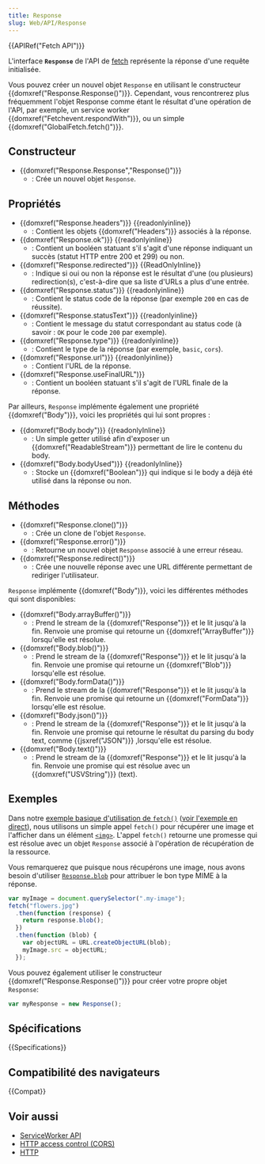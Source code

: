 ```yaml
---
title: Response
slug: Web/API/Response
---
```


{{APIRef("Fetch API")}}

L'interface **`Response`** de l'API de [fetch](/fr/docs/Web/API/Fetch_API) représente la réponse d'une requête initialisée.

Vous pouvez créer un nouvel objet `Response` en utilisant le constructeur {{domxref("Response.Response()")}}. Cependant, vous rencontrerez plus fréquemment l'objet Response comme étant le résultat d'une opération de l'API, par exemple, un service worker {{domxref("Fetchevent.respondWith")}}, ou un simple {{domxref("GlobalFetch.fetch()")}}.

## Constructeur

- {{domxref("Response.Response","Response()")}}
  - : Crée un nouvel objet `Response`.

## Propriétés

- {{domxref("Response.headers")}} {{readonlyinline}}
  - : Contient les objets {{domxref("Headers")}} associés à la réponse.
- {{domxref("Response.ok")}} {{readonlyinline}}
  - : Contient un booléen statuant s'il s'agit d'une réponse indiquant un succès (statut HTTP entre 200 et 299) ou non.
- {{domxref("Response.redirected")}} {{ReadOnlyInline}}
  - : Indique si oui ou non la réponse est le résultat d'une (ou plusieurs) redirection(s), c'est-à-dire que sa liste d'URLs a plus d'une entrée.
- {{domxref("Response.status")}} {{readonlyinline}}
  - : Contient le status code de la réponse (par exemple `200` en cas de réussite).
- {{domxref("Response.statusText")}} {{readonlyinline}}
  - : Contient le message du statut correspondant au status code (à savoir : `OK` pour le code `200` par exemple).
- {{domxref("Response.type")}} {{readonlyinline}}
  - : Contient le type de la réponse (par exemple, `basic`, `cors`).
- {{domxref("Response.url")}} {{readonlyinline}}
  - : Contient l'URL de la réponse.
- {{domxref("Response.useFinalURL")}}
  - : Contient un booléen statuant s'il s'agit de l'URL finale de la réponse.

Par ailleurs, `Response` implémente également une propriété {{domxref("Body")}}, voici les propriétés qui lui sont propres :

- {{domxref("Body.body")}} {{readonlyInline}}
  - : Un simple getter utilisé afin d'exposer un {{domxref("ReadableStream")}} permettant de lire le contenu du body.
- {{domxref("Body.bodyUsed")}} {{readonlyInline}}
  - : Stocke un {{domxref("Boolean")}} qui indique si le body a déjà été utilisé dans la réponse ou non.

## Méthodes

- {{domxref("Response.clone()")}}
  - : Crée un clone de l'objet `Response`.
- {{domxref("Response.error()")}}
  - : Retourne un nouvel objet `Response` associé à une erreur réseau.
- {{domxref("Response.redirect()")}}
  - : Crée une nouvelle réponse avec une URL différente permettant de rediriger l'utilisateur.

`Response` implémente {{domxref("Body")}}, voici les différentes méthodes qui sont disponibles:

- {{domxref("Body.arrayBuffer()")}}
  - : Prend le stream de la {{domxref("Response")}} et le lit jusqu'à la fin. Renvoie une promise qui retourne un {{domxref("ArrayBuffer")}} lorsqu'elle est résolue.
- {{domxref("Body.blob()")}}
  - : Prend le stream de la {{domxref("Response")}} et le lit jusqu'à la fin. Renvoie une promise qui retourne un {{domxref("Blob")}} lorsqu'elle est résolue.
- {{domxref("Body.formData()")}}
  - : Prend le stream de la {{domxref("Response")}} et le lit jusqu'à la fin. Renvoie une promise qui retourne un {{domxref("FormData")}} lorsqu'elle est résolue.
- {{domxref("Body.json()")}}
  - : Prend le stream de la {{domxref("Response")}} et le lit jusqu'à la fin. Renvoie une promise qui retourne le résultat du parsing du body text, comme {{jsxref("JSON")}} ,lorsqu'elle est résolue.
- {{domxref("Body.text()")}}
  - : Prend le stream de la {{domxref("Response")}} et le lit jusqu'à la fin. Renvoie une promise qui est résolue avec un {{domxref("USVString")}} (text).

## Exemples

Dans notre [exemple basique d'utilisation de `fetch()`](https://github.com/mdn/fetch-examples/tree/master/basic-fetch) ([voir l'exemple en direct](https://mdn.github.io/fetch-examples/basic-fetch/)), nous utilisons un simple appel `fetch()` pour récupérer une image et l'afficher dans un élément [`<img>`](/fr/docs/Web/HTML/Element/img). L'appel `fetch()` retourne une promesse qui est résolue avec un objet `Response` associé à l'opération de récupération de la ressource.

Vous remarquerez que puisque nous récupérons une image, nous avons besoin d'utiliser [`Response.blob`](/fr/docs/Web/API/Response/blob) pour attribuer le bon type MIME à la réponse.

```js
var myImage = document.querySelector(".my-image");
fetch("flowers.jpg")
  .then(function (response) {
    return response.blob();
  })
  .then(function (blob) {
    var objectURL = URL.createObjectURL(blob);
    myImage.src = objectURL;
  });
```

Vous pouvez également utiliser le constructeur {{domxref("Response.Response()")}} pour créer votre propre objet `Response`:

```js
var myResponse = new Response();
```

## Spécifications

{{Specifications}}

## Compatibilité des navigateurs

{{Compat}}

## Voir aussi

- [ServiceWorker API](/fr/docs/Web/API/ServiceWorker_API)
- [HTTP access control (CORS)](/fr/docs/Web/HTTP/Access_control_CORS)
- [HTTP](/fr/docs/Web/HTTP)
